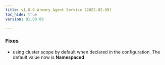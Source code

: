 ```yaml
---
title: v1.0.9 Armory Agent Service (2022-02-09)
toc_hide: true
version: 01.00.09

---
```


### Fixes
*  using cluster scope by default when declared in the configuration. The default value now is **Namespaced**


